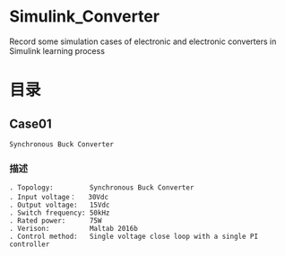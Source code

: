 # Simulink_Converter
 Record some simulation cases of electronic and electronic converters in Simulink learning process
# 目录
## Case01
    Synchronous Buck Converter
### 描述
    . Topology:         Synchronous Buck Converter
    . Input voltage：   30Vdc
    . Output voltage:   15Vdc
    . Switch frequency: 50kHz
    . Rated power:      75W
    . Verison:          Maltab 2016b
    . Control method:   Single voltage close loop with a single PI controller
    